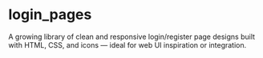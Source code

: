 # login_pages
A growing library of clean and responsive login/register page designs built with HTML, CSS, and icons — ideal for web UI inspiration or integration.
